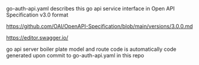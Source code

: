 go-auth-api.yaml describes this go api service interface in Open API Specification v3.0 format

https://github.com/OAI/OpenAPI-Specification/blob/main/versions/3.0.0.md

https://editor.swagger.io/

go api server boiler plate model and route code is automatically code generated upon commit to go-auth-api.yaml in this repo